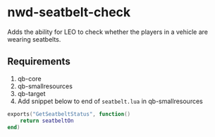 # nwd-seatbelt-check
Adds the ability for LEO to check whether the players in a vehicle are wearing seatbelts.

## Requirements
1. qb-core
2. qb-smallresources
3. qb-target
4. Add snippet below to end of `seatbelt.lua` in qb-smallresources

```lua
exports("GetSeatbeltStatus", function()
    return seatbeltOn
end)
```
